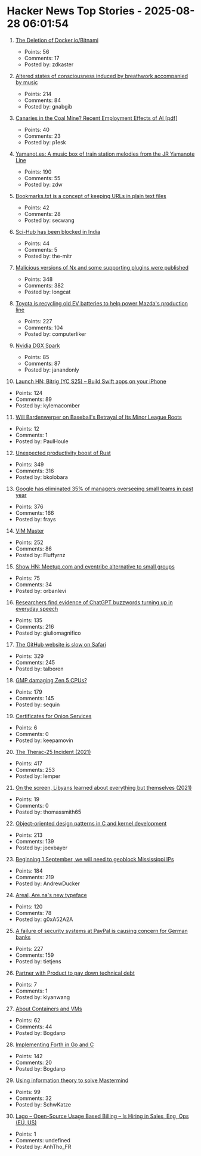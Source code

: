# Hacker News Top Stories - 2025-08-28 06:01:54

1. [The Deletion of Docker.io/Bitnami](https://community.broadcom.com/tanzu/blogs/beltran-rueda-borrego/2025/08/18/how-to-prepare-for-the-bitnami-changes-coming-soon)
   - Points: 56
   - Comments: 17
   - Posted by: zdkaster

2. [Altered states of consciousness induced by breathwork accompanied by music](https://journals.plos.org/plosone/article?id=10.1371/journal.pone.0329411)
   - Points: 214
   - Comments: 84
   - Posted by: gnabgib

3. [Canaries in the Coal Mine? Recent Employment Effects of AI [pdf]](https://digitaleconomy.stanford.edu/wp-content/uploads/2025/08/Canaries_BrynjolfssonChandarChen.pdf)
   - Points: 40
   - Comments: 23
   - Posted by: p1esk

4. [Yamanot.es: A music box of train station melodies from the JR Yamanote Line](https://yamanot.es/)
   - Points: 190
   - Comments: 55
   - Posted by: zdw

5. [Bookmarks.txt is a concept of keeping URLs in plain text files](https://github.com/soulim/bookmarks.txt)
   - Points: 42
   - Comments: 28
   - Posted by: secwang

6. [Sci-Hub has been blocked in India](https://sci-hub.se/sci-hub-blocked-india)
   - Points: 44
   - Comments: 5
   - Posted by: the-mitr

7. [Malicious versions of Nx and some supporting plugins were published](https://github.com/nrwl/nx/security/advisories/GHSA-cxm3-wv7p-598c)
   - Points: 348
   - Comments: 382
   - Posted by: longcat

8. [Toyota is recycling old EV batteries to help power Mazda's production line](https://www.thedrive.com/news/toyota-is-recycling-old-ev-batteries-to-help-power-mazdas-production-line)
   - Points: 227
   - Comments: 104
   - Posted by: computerliker

9. [Nvidia DGX Spark](https://www.nvidia.com/en-us/products/workstations/dgx-spark/)
   - Points: 85
   - Comments: 87
   - Posted by: janandonly

10. [Launch HN: Bitrig (YC S25) – Build Swift apps on your iPhone](undefined)
   - Points: 124
   - Comments: 89
   - Posted by: kylemacomber

11. [Will Bardenwerper on Baseball's Betrayal of Its Minor League Roots](https://lithub.com/will-bardenwerper-on-baseballs-betrayal-of-its-minor-league-roots/)
   - Points: 12
   - Comments: 1
   - Posted by: PaulHoule

12. [Unexpected productivity boost of Rust](https://lubeno.dev/blog/rusts-productivity-curve)
   - Points: 349
   - Comments: 316
   - Posted by: bkolobara

13. [Google has eliminated 35% of managers overseeing small teams in past year](https://www.cnbc.com/2025/08/27/google-executive-says-company-has-cut-a-third-of-its-managers.html)
   - Points: 376
   - Comments: 166
   - Posted by: frays

14. [VIM Master](https://github.com/renzorlive/vimmaster)
   - Points: 252
   - Comments: 86
   - Posted by: Fluffyrnz

15. [Show HN: Meetup.com and eventribe alternative to small groups](https://github.com/polaroi8d/cactoide)
   - Points: 75
   - Comments: 34
   - Posted by: orbanlevi

16. [Researchers find evidence of ChatGPT buzzwords turning up in everyday speech](https://news.fsu.edu/news/education-society/2025/08/26/on-screen-and-now-irl-fsu-researchers-find-evidence-suggesting-chatgpt-influences-how-we-speak/)
   - Points: 135
   - Comments: 216
   - Posted by: giuliomagnifico

17. [The GitHub website is slow on Safari](https://github.com/orgs/community/discussions/170758)
   - Points: 329
   - Comments: 245
   - Posted by: talboren

18. [GMP damaging Zen 5 CPUs?](https://gmplib.org/gmp-zen5)
   - Points: 179
   - Comments: 145
   - Posted by: sequin

19. [Certificates for Onion Services](https://onionservices.torproject.org/research/proposals/usability/certificates/)
   - Points: 6
   - Comments: 0
   - Posted by: keepamovin

20. [The Therac-25 Incident (2021)](https://thedailywtf.com/articles/the-therac-25-incident)
   - Points: 417
   - Comments: 253
   - Posted by: lemper

21. [On the screen, Libyans learned about everything but themselves (2021)](https://newlinesmag.com/argument/on-the-screen-libyans-learned-about-everything-but-themselves/)
   - Points: 19
   - Comments: 0
   - Posted by: thomassmith65

22. [Object-oriented design patterns in C and kernel development](https://oshub.org/projects/retros-32/posts/object-oriented-design-patterns-in-osdev)
   - Points: 213
   - Comments: 139
   - Posted by: joexbayer

23. [Beginning 1 September, we will need to geoblock Mississippi IPs](https://dw-news.dreamwidth.org/44429.html)
   - Points: 184
   - Comments: 219
   - Posted by: AndrewDucker

24. [Areal, Are.na's new typeface](https://www.are.na/editorial/introducing-areal-are-nas-new-typeface)
   - Points: 120
   - Comments: 78
   - Posted by: g0xA52A2A

25. [A failure of security systems at PayPal is causing concern for German banks](https://www.nordbayern.de/news-in-english/paypal-security-systems-down-german-banks-block-payments-in-the-billions-1.14811187)
   - Points: 227
   - Comments: 159
   - Posted by: tietjens

26. [Partner with Product to pay down technical debt](https://dev.jimgrey.net/2025/08/19/unlocking-high-software-engineering-pace-partner-with-product-to-pay-down-technical-debt/)
   - Points: 7
   - Comments: 1
   - Posted by: kiyanwang

27. [About Containers and VMs](https://linuxcontainers.org/incus/docs/main/explanation/containers_and_vms/)
   - Points: 62
   - Comments: 44
   - Posted by: Bogdanp

28. [Implementing Forth in Go and C](https://eli.thegreenplace.net/2025/implementing-forth-in-go-and-c/)
   - Points: 142
   - Comments: 20
   - Posted by: Bogdanp

29. [Using information theory to solve Mastermind](https://www.goranssongaspar.com/mastermind)
   - Points: 99
   - Comments: 32
   - Posted by: SchwKatze

30. [Lago – Open-Source Usage Based Billing – Is Hiring in Sales, Eng, Ops (EU, US)](https://www.ycombinator.com/companies/lago/jobs)
   - Points: 1
   - Comments: undefined
   - Posted by: AnhTho_FR

